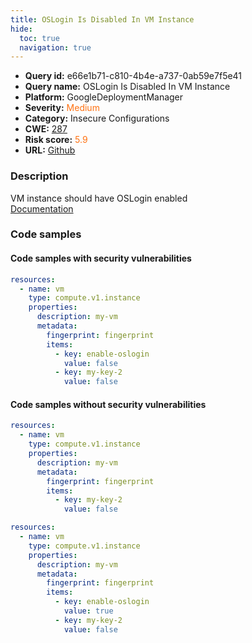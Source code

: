 ```yaml
---
title: OSLogin Is Disabled In VM Instance
hide:
  toc: true
  navigation: true
---
```


<style>
  .highlight .hll {
    background-color: #ff171742;
  }
  .md-content {
    max-width: 1100px;
    margin: 0 auto;
  }
</style>

-   **Query id:** e66e1b71-c810-4b4e-a737-0ab59e7f5e41
-   **Query name:** OSLogin Is Disabled In VM Instance
-   **Platform:** GoogleDeploymentManager
-   **Severity:** <span style="color:#ff7213">Medium</span>
-   **Category:** Insecure Configurations
-   **CWE:** <a href="https://cwe.mitre.org/data/definitions/287.html" onclick="newWindowOpenerSafe(event, 'https://cwe.mitre.org/data/definitions/287.html')">287</a>
-   **Risk score:** <span style="color:#ff7213">5.9</span>
-   **URL:** [Github](https://github.com/Checkmarx/kics/tree/master/assets/queries/googleDeploymentManager/gcp/os_login_is_disabled_for_vm_instance)

### Description
VM instance should have OSLogin enabled<br>
[Documentation](https://cloud.google.com/compute/docs/reference/rest/v1/instances)

### Code samples
#### Code samples with security vulnerabilities
```yaml title="Positive test num. 1 - yaml file" hl_lines="10"
resources:
  - name: vm
    type: compute.v1.instance
    properties:
      description: my-vm
      metadata:
        fingerprint: fingerprint
        items:
          - key: enable-oslogin
            value: false
          - key: my-key-2
            value: false

```


#### Code samples without security vulnerabilities
```yaml title="Negative test num. 1 - yaml file"
resources:
  - name: vm
    type: compute.v1.instance
    properties:
      description: my-vm
      metadata:
        fingerprint: fingerprint
        items:
          - key: my-key-2
            value: false

```
```yaml title="Negative test num. 2 - yaml file"
resources:
  - name: vm
    type: compute.v1.instance
    properties:
      description: my-vm
      metadata:
        fingerprint: fingerprint
        items:
          - key: enable-oslogin
            value: true
          - key: my-key-2
            value: false

```

